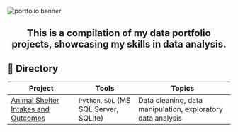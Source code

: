 
![portfolio banner](https://github.com/airaperez/Portfolio-Projects/assets/110292677/06f439f4-38df-41a1-939f-e20633b34b58)

## <p align="center"> This is a compilation of my data portfolio projects, showcasing my skills in data analysis. </p>

## :cherry_blossom: <strong> Directory </strong>
|Project|Tools|Topics|
|---|---|---|
|[Animal Shelter Intakes and Outcomes](https://github.com/airaperez/Portfolio-Projects/tree/main/Animal%20Shelter%20Intakes%20and%20Outcomes)|`Python`, `SQL` (MS SQL Server, SQLite)|Data cleaning, data manipulation, exploratory data analysis|
